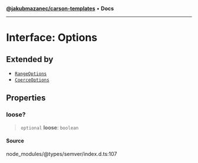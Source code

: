 [**@jakubmazanec/carson-templates**](../../../README.md) • **Docs**

---

# Interface: Options

## Extended by

- [`RangeOptions`](RangeOptions.md)
- [`CoerceOptions`](CoerceOptions.md)

## Properties

### loose?

> `optional` **loose**: `boolean`

#### Source

node_modules/@types/semver/index.d.ts:107
